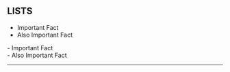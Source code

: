 ## LISTS

- Important Fact
- Also Important Fact

\- Important Fact<br> <!--: # (for those clicking in the text box The "br" is here to make it look pretty without Markdown. Side note, this is how you comment Markdown. But you probably shouldn't be commenting markdown...)-->
\- Also Important Fact

--- 
